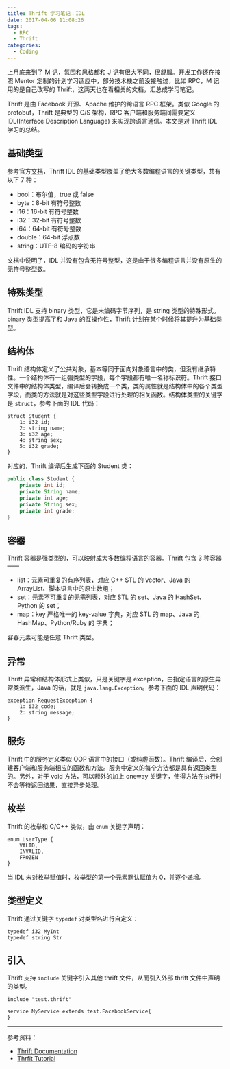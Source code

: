 ```yaml
---
title: Thrift 学习笔记：IDL
date: 2017-04-06 11:08:26
tags:
  - RPC
  - Thrift
categories:
  - Coding
---
```


上月底来到了 M 记，氛围和风格都和 J 记有很大不同，很舒服。开发工作还在按照 Mentor 定制的计划学习适应中，部分技术栈之前没接触过，比如 RPC，M 记用的是自己改写的 Thrift，这两天也在看相关的文档，汇总成学习笔记。

<!-- more -->

Thrift 是由 Facebook 开源、Apache 维护的跨语言 RPC 框架。类似 Google 的 protobuf，Thrift 是典型的 C/S 架构，RPC 客户端和服务端间需要定义 IDL(Interface Description Language) 来实现跨语言通信。本文是对 Thrift IDL 学习的总结。

## 基础类型

参考官方[文档](http://thrift.apache.org/docs/types)，Thrift IDL 的基础类型覆盖了绝大多数编程语言的关键类型，共有以下 7 种：
- bool：布尔值，true 或 false
- byte：8-bit 有符号整数
- i16：16-bit 有符号整数
- i32：32-bit 有符号整数
- i64：64-bit 有符号整数
- double：64-bit 浮点数
- string：UTF-8 编码的字符串

文档中说明了，IDL 并没有包含无符号整型，这是由于很多编程语言并没有原生的无符号整型数。

## 特殊类型

Thrift IDL 支持 binary 类型，它是未编码字节序列，是 string 类型的特殊形式。binary 类型提高了和 Java 的互操作性，Thrift 计划在某个时候将其提升为基础类型。

## 结构体

Thrift 结构体定义了公共对象，基本等同于面向对象语言中的类，但没有继承特性。一个结构体有一组强类型的字段，每个字段都有唯一名称标识符。Thrift 接口文件中的结构体类型，编译后会转换成一个类，类的属性就是结构体中的各个类型字段，而类的方法就是对这些类型字段进行处理的相关函数。结构体类型的关键字是 `struct`，参考下面的 IDL 代码：

```idl
struct Student {
    1: i32 id;
    2: string name;
    3: i32 age;
    4: string sex;
    5: i32 grade;
}
```

对应的，Thrift 编译后生成下面的 Student 类：

```java
public class Student {
    private int id;
    private String name;
    private int age;
    private String sex;
    private int grade;
}
```

## 容器

Thrift 容器是强类型的，可以映射成大多数编程语言的容器。Thrift 包含 3 种容器——
- list：元素可重复的有序列表，对应 C++ STL 的 vector、Java 的 ArrayList、脚本语言中的原生数组；
- set：元素不可重复的无需列表，对应 STL 的 set、Java 的 HashSet、Python 的 set；
- map：key 严格唯一的 key-value 字典，对应 STL 的 map、Java 的 HashMap、Python/Ruby 的 字典；

容器元素可能是任意 Thrift 类型。

## 异常

Thrift 异常和结构体形式上类似，只是关键字是 exception，由指定语言的原生异常类派生，Java 的话，就是 `java.lang.Exception`。参考下面的 IDL 声明代码：

```idl
exception RequestException {
    1: i32 code;
    2: string message;
}
```

## 服务

Thrift 中的服务定义类似 OOP 语言中的接口（或纯虚函数）。Thrift 编译后，会创建客户端和服务端相应的函数和方法。服务中定义的每个方法都是具有返回类型的。另外，对于 void 方法，可以额外的加上 oneway 关键字，使得方法在执行时不会等待返回结果，直接异步处理。

## 枚举

Thrift 的枚举和 C/C++ 类似，由 `enum` 关键字声明：

```idl
enum UserType {
    VALID,
    INVALID,
    FROZEN
}
```

当 IDL 未对枚举赋值时，枚举型的第一个元素默认赋值为 0，并逐个递增。

## 类型定义

Thrift 通过关键字 `typedef` 对类型名进行自定义：

```idl
typedef i32 MyInt
typedef string Str
```

## 引入

Thrift 支持 `include` 关键字引入其他 thrift 文件，从而引入外部 thrift 文件中声明的类型。

```idl
include "test.thrift"

service MyService extends test.FacebookService{
}
```

*************************************************

参考资料：
- [Thrift Documentation](http://thrift.apache.org/docs/)
- [Thrfit Tutorial](http://thrift.apache.org/tutorial/java)